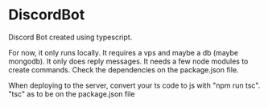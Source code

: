# DiscordBot
Discord Bot created using typescript.

For now, it only runs locally. It requires a vps and maybe a db (maybe mongodb).
It only does reply messages. It needs a few node modules to create commands.
Check the dependencies on the package.json file.

When deploying to the server, convert your ts code to js with "npm run tsc". "tsc" as to be on the package.json file
